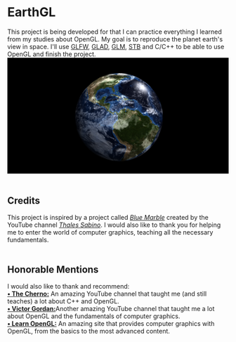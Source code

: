 <h1>EarthGL</h1>
<section>
    This project is being developed for that I can practice everything I learned from my studies about OpenGL. My goal is to reproduce the planet earth's view in space. I'll use <a href="https://www.glfw.org/download.html">GLFW</a>, <a href="https://glad.dav1d.de/">GLAD</a>, <a href="https://glm.g-truc.net/0.9.9/">GLM</a>, <a href="https://github.com/nothings/stb">STB</a> and C/C++ to be able to use OpenGL and finish the project.
    <img src="EarthGL/Textures/showcase-earthgl.png">
</section>
<br>
<h2>Credits</h2>
<section>
    This project is inspired by a project called <a href="https://www.youtube.com/watch?v=eDFXFgd_flA&ab_channel=ThalesSabino"><i>Blue Marble</i></a> created by the YouTube channel <a href="https://www.youtube.com/channel/UCFZCPq--PwSkfVkkRsRUUqQ"><i>Thales Sabino</a></i>. I would also like to thank you for helping me to enter the world of computer graphics, teaching all the necessary fundamentals.
</section>
<br>
<h2>Honorable Mentions</h2>
<section>
    I would also like to thank and recommend:<br>
<a href="https://www.youtube.com/c/TheChernoProject"><b>• The Cherno:</a></b> An amazing YouTube channel that taught me (and still teaches) a lot about C++ and OpenGL.<br>
<a href="https://www.youtube.com/c/VictorGordan"><b>• Victor Gordan:</a></b>Another amazing YouTube channel that taught me a lot about OpenGL and the fundamentals of computer graphics.<br>
<a href="https://learnopengl.com/"><b>• Learn OpenGL:</b></a> An amazing site that provides computer graphics with OpenGL, from the basics to the most advanced content.
</section>
